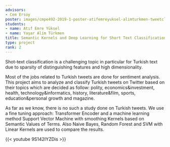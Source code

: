 ```yaml
---
advisors:
- Cem Ersoy
poster: images/cmpe492-2019-1-poster-atifemreyuksel-alimturkmen-tweetclassification.jpg
students:
- name: Atıf Emre Yüksel
- name: Yaşar Alim Türkmen
title: Semantic Kernels and Deep Learning for Short Text Classification
type: project
rank: 2
---
```


Shot-text classification is a challenging topic in particular for Turkish text due to sparsity of distinguishing features and high dimensionality.


Most of the jobs related to Turkish tweets are done for sentiment analysis. This project aims to analyze and classify Turkish tweets on Twitter based on their topics which are decided as follow: polity, economics&investment, health, technology&informatics, history, literature&film, sports, education&personal growth and magazine. 


As far as we know, there is no such a study done on Turkish tweets. We use a fine tuning approach: Transformer Encoder and a machine learning method Support Vector Machine with smoothing Kernels based on Semantic Values of Terms. Also Naive Bayes, Random Forest and SVM with Linear Kernels are used to compare the results. 


{{< youtube 9S142IYZDis >}}